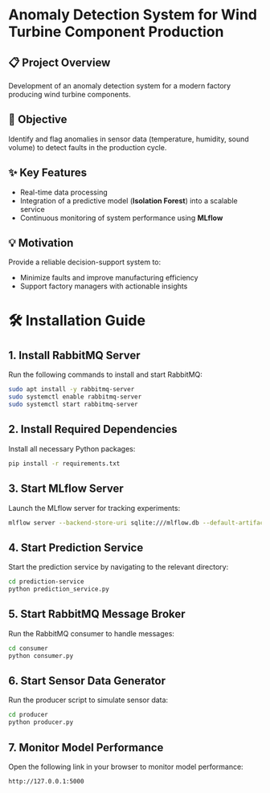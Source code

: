 # Anomaly Detection System for Wind Turbine Component Production

## 📋 Project Overview
Development of an anomaly detection system for a modern factory producing wind turbine components.

## 🎯 Objective
Identify and flag anomalies in sensor data (temperature, humidity, sound volume) to detect faults in the production cycle.

## ✨ Key Features
- Real-time data processing
- Integration of a predictive model (**Isolation Forest**) into a scalable service
- Continuous monitoring of system performance using **MLflow**

## 💡 Motivation
Provide a reliable decision-support system to:
- Minimize faults and improve manufacturing efficiency
- Support factory managers with actionable insights

# 🛠 Installation Guide

## 1. Install RabbitMQ Server
Run the following commands to install and start RabbitMQ:
```bash
sudo apt install -y rabbitmq-server
sudo systemctl enable rabbitmq-server
sudo systemctl start rabbitmq-server
```


## 2. Install Required Dependencies
Install all necessary Python packages:
```bash
pip install -r requirements.txt
```

## 3. Start MLflow Server
Launch the MLflow server for tracking experiments:
```bash
mlflow server --backend-store-uri sqlite:///mlflow.db --default-artifact-root ./mlruns
```

## 4. Start Prediction Service
Start the prediction service by navigating to the relevant directory:
```bash
cd prediction-service
python prediction_service.py
```

## 5. Start RabbitMQ Message Broker
Run the RabbitMQ consumer to handle messages:
```bash
cd consumer
python consumer.py
```

## 6. Start Sensor Data Generator

Run the producer script to simulate sensor data:
```bash
cd producer
python producer.py
```

## 7. Monitor Model Performance

Open the following link in your browser to monitor model performance:
```bash
http://127.0.0.1:5000
```
